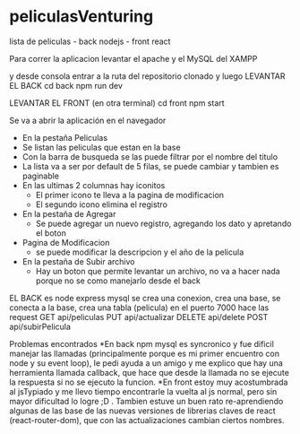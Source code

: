 # peliculasVenturing
lista de peliculas - back nodejs - front react


Para correr la aplicacion levantar el apache y el MySQL del XAMPP

y desde consola entrar a la ruta del repositorio clonado y luego
LEVANTAR EL BACK
cd back
npm run dev

LEVANTAR EL FRONT (en otra terminal)
cd front
npm start


Se va a abrir la aplicación en el navegador
- En la pestaña Peliculas 
 - Se listan las peliculas que estan en la base
 - Con la barra de busqueda se las puede filtrar por el nombre del titulo
 - La lista va a ser por default de 5 filas, se puede cambiar y tambien es paginable
 - En las ultimas 2 columnas hay iconitos
    - El primer icono te lleva a la pagina de modificacion
    - El segundo icono elimina el registro
- En la pestaña de Agregar
    - Se puede agregar un nuevo registro, agregando los dato y apretando el boton
- Pagina de Modificacion
    - se puede modificar la descripcion y el año de la pelicula
- En la pestaña de Subir archivo
    - Hay un boton que permite levantar un archivo, no va a hacer nada porque no se como manejarlo desde el back


EL BACK 
es node express mysql
se crea una conexion, crea una base, se conecta a la base, crea una tabla (pelicula)
en el puerto 7000 hace las request
    GET api/peliculas
    PUT api/actualizar
    DELETE api/delete
    POST api/subirPelicula


Problemas encontrados
*En back
npm mysql es syncronico y fue dificil manejar las llamadas (principalmente porque es mi primer encuentro con node y su event loop), le pedi ayuda a un amigo y me explico que hay una herramienta llamada callback, que hace que desde la llamada no se ejecute la respuesta si no se ejecuto la funcion.
*En front
estoy muy acostumbrada al jsTypiado y me llevo tiempo encontrarle la vuelta al js normal, pero sin mayor dificultad lo logre ;D . Tambien estuve un buen rato re-aprendiendo algunas de las base de las nuevas versiones de librerias claves de react (react-router-dom), que con las actualizaciones cambian ciertos nombres.


